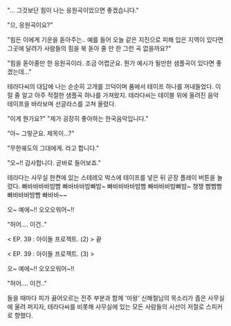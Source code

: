 "... 그것보단 힘이 나는 응원곡이었으면 좋겠습니다." 

"으, 응원곡이요?" 

"힘든 이에게 기운을 돋아주는.. 예를 들어 오늘 같은 지진으로 피해 입은 지역이 있다면 그곳에 달려가 사람들의 힘을 북 돋아 줄 만 한 그런 곡 없을까요?" 

"힘을 돋아줄만 한 응원곡이라. 조금 어렵군요. 뭔가 예시가 될만한 샘플곡이 있다면 좋겠는데..." 

테라다씨의 대답에 나는 순순히 고개를 끄덕이며 품에서 테이프 하나를 꺼내들었다. 
이럴 줄 알고 아주 적절한 샘플곡 하나를 가져왔지. 
테라다씨는 테이블 위에 올려진 음악 테이프을 바라보며 선글라스를 고쳐 올렸다. 

"이게 뭔가요?" 
"제가 굉장히 좋아하는 한국음악입니다." 

"아~ 그렇군요. 제목이...?" 

"무한궤도의 그대에게. 라고 합니다." 

"오~!! 감사합니다. 곧바로 들어보죠." 

테라다는 사무실 한켠에 있는 스테레오 박스에 테이프를 넣은 뒤 곧장 플레이 버튼을 눌렀다. 
빠바바바바밤빰 빠바바바밤빠밤~ 
빠바바바바밤빰 빠바바바밤빠밤~ 
챙챙 
빰빰빰 빠바바바밤빰 빠바바~~ 

오~ 예에~!! 오오오워어~!! 

"허어.... 이건.."

< EP. 39 : 아이돌 프로젝트. (2) > 끝

< EP. 39 : 아이돌 프로젝트. (3) >

오~ 예에~!! 오오오워어~!! 

"허어.... 이건.." 

들을 때마다 피가 끓어오르는 전주 부분과 함께 '마왕' 신해철님의 목소리가 좁은 사무실에 울려 퍼지자, 테라다씨를 비롯해 사무실에 있는 모든 사람들의 시선이 저절로 스피커로 향했다. 